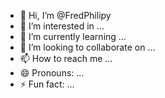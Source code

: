 - 👋 Hi, I’m @FredPhilipy
- 👀 I’m interested in ...
- 🌱 I’m currently learning ...
- 💞️ I’m looking to collaborate on ...
- 📫 How to reach me ...
- 😄 Pronouns: ...
- ⚡ Fun fact: ...

<!---
FredPhilipy/FredPhilipy is a ✨ special ✨ repository because its `README.md` (this file) appears on your GitHub profile.
You can click the Preview link to take a look at your changes.
--->
